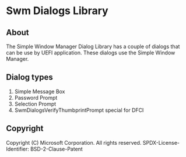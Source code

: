 # Swm Dialogs Library

## About

The Simple Window Manager Dialog Library has a couple of dialogs that can be use by UEFI
application.
These dialogs use the Simple Window Manager.

## Dialog types

1. Simple Message Box
2. Password Prompt
3. Selection Prompt
4. SwmDialogsVerifyThumbprintPrompt special for DFCI

## Copyright

Copyright (C) Microsoft Corporation. All rights reserved.
SPDX-License-Identifier: BSD-2-Clause-Patent
